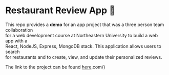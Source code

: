# Restaurant Review App :fork_and_knife:

This repo provides a **demo**  for an app project that was a three person team collaboration  
for a web development course at Northeastern University to build a web app with a  
React, NodeJS, Express, MongoDB stack. This application allows users to search  
for restaurants and to create, view, and update their personalized reviews.

The link to the project can be found [here](https://webdev-spr2020-finalproject.herokuapp.com/).com/)

